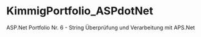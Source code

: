 # KimmigPortfolio_ASPdotNet
ASP.Net Portfolio Nr. 6 - String Überprüfung und Verarbeitung mit APS.Net
